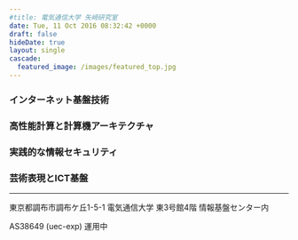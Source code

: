```yaml
---
#title: 電気通信大学 矢﨑研究室
date: Tue, 11 Oct 2016 08:32:42 +0000
draft: false
hideDate: true
layout: single
cascade:
  featured_image: /images/featured_top.jpg
---
```


### インターネット基盤技術

### 高性能計算と計算機アーキテクチャ

### 実践的な情報セキュリティ

### 芸術表現とICT基盤

---

東京都調布市調布ケ丘1-5-1 電気通信大学 東3号館4階 情報基盤センター内

AS38649 (uec-exp) 運用中
